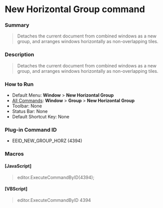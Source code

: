 # New Horizontal Group command

### Summary

> Detaches the current document from combined windows as a new group, and arranges windows horizontally as non-overlapping tiles.

### Description

> Detaches the current document from combined windows as a new group, and arranges windows horizontally as non-overlapping tiles.

### How to Run

- Default Menu: **Window** \> **New Horizontal Group**
- [All Commands](../tools/all_commands): **Window** \> **Group** \> **New Horizontal Group**
- Toolbar: None
- Status Bar: None
- Default Shortcut Key: None

### Plug-in Command ID

- EEID\_NEW\_GROUP\_HORZ (4394)

### Macros

#### \[JavaScript\]

> editor.ExecuteCommandByID(4394);

#### \[VBScript\]

> editor.ExecuteCommandByID 4394
